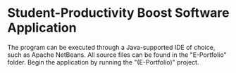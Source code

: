 # Student-Productivity Boost Software Application
The program can be executed through a Java-supported IDE of choice, such as Apache NetBeans. All source files can be found in the "E-Portfolio" folder. Begin the application by running the "(E-Portfolio)" project.

